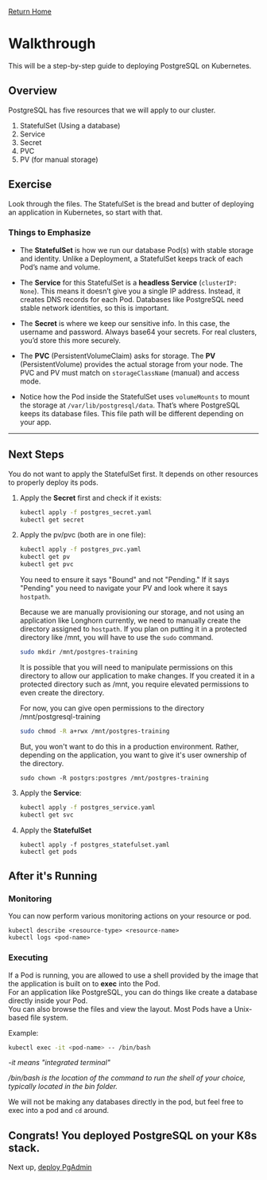 [Return Home](/README.md)

# Walkthrough

This will be a step-by-step guide to deploying PostgreSQL on Kubernetes. 

## Overview
PostgreSQL has five resources that we will apply to our cluster.
1. StatefulSet (Using a database)
2. Service
3. Secret
4. PVC
5. PV (for manual storage)

## Exercise

Look through the files. The StatefulSet is the bread and butter of deploying an application in Kubernetes, so start with that.

### Things to Emphasize

- The **StatefulSet** is how we run our database Pod(s) with stable storage and identity. Unlike a Deployment, a StatefulSet keeps track of each Pod’s name and volume.

- The **Service** for this StatefulSet is a **headless Service** (`clusterIP: None`).
This means it doesn’t give you a single IP address. Instead, it creates DNS records for each Pod.
Databases like PostgreSQL need stable network identities, so this is important.

- The **Secret** is where we keep our sensitive info. In this case, the username and password.
Always base64 your secrets. For real clusters, you’d store this more securely.

- The **PVC** (PersistentVolumeClaim) asks for storage.
The **PV** (PersistentVolume) provides the actual storage from your node.
The PVC and PV must match on `storageClassName` (manual) and access mode.

- Notice how the Pod inside the StatefulSet uses `volumeMounts` to mount the storage at `/var/lib/postgresql/data`.
That’s where PostgreSQL keeps its database files. This file path will be different depending on your app.

---

## Next Steps

You do not want to apply the StatefulSet first. It depends on other resources to properly deploy its pods.

1. Apply the **Secret** first and check if it exists:
   ```bash
   kubectl apply -f postgres_secret.yaml
   kubectl get secret
   ```

2. Apply the pv/pvc (both are in one file):
    ```bash
    kubectl apply -f postgres_pvc.yaml
    kubectl get pv
    kubectl get pvc
    ```
    You need to ensure it says "Bound" and not "Pending." If it says "Pending" you need to navigate your PV and look where it says `hostpath`. 
    
    Because we are manually provisioning our storage, and not using an application like Longhorn currently, we need to manually create the directory assigned to `hostpath`. If you plan on putting it in a protected directory like /mnt, you will have to use the `sudo` command.

    ```bash
    sudo mkdir /mnt/postgres-training
    ```
    It is possible that you will need to manipulate permissions on this directory to allow our application to make changes. If you created it in a protected directory such as /mnt, you require elevated permissions to even create the directory. 
    
    For now, you can give open permissions to the directory /mnt/postgresql-training
    ```bash
    sudo chmod -R a+rwx /mnt/postgres-training
    ```
    But, you won't want to do this in a production environment. Rather, depending on the application, you want to give it's user ownership of the directory.
    ```
    sudo chown -R postgrs:postgres /mnt/postgres-training
    ```

3. Apply the **Service**:
    ```bash
    kubectl apply -f postgres_service.yaml
    kubectl get svc
    ```

4. Apply the **StatefulSet**
    ```
    kubectl apply -f postgres_statefulset.yaml
    kubectl get pods
    ```

## After it's Running

### Monitoring
You can now perform various monitoring actions on your resource or pod. 
```
kubectl describe <resource-type> <resource-name>
kubectl logs <pod-name>
```

### Executing
If a Pod is running, you are allowed to use a shell provided by the image that the application is built on to **exec** into the Pod.  
For an application like PostgreSQL, you can do things like create a database directly inside your Pod.  
You can also browse the files and view the layout. Most Pods have a Unix-based file system.

Example:
```bash
kubectl exec -it <pod-name> -- /bin/bash
```
*-it means "integrated terminal"*

*/bin/bash is the location of the command to run the shell of your choice, typically located in the bin folder.*

We will not be making any databases directly in the pod, but feel free to exec into a pod and `cd` around.

## Congrats! You deployed PostgreSQL on your K8s stack.
Next up, [deploy PgAdmin](../L3/exercise.md)